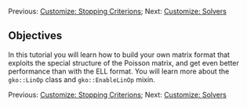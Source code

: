 Previous: [Customize: Stopping Criterions](./Tutorial-10:-Customize:-Stopping-Criterions); Next: [Customize: Solvers](./Tutorial-12:-Customize:-Solvers)

Objectives
----------

In this tutorial you will learn how to build your own matrix format that exploits the special structure of the Poisson matrix, and get even better performance than with the ELL format. You will learn more about the `gko::LinOp` class and `gko::EnableLinOp` mixin.

Previous: [Customize: Stopping Criterions](./Tutorial-10:-Customize:-Stopping-Criterions); Next: [Customize: Solvers](./Tutorial-12:-Customize:-Solvers)
